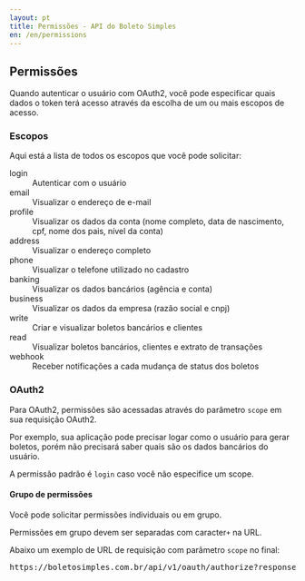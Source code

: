 ```yaml
---
layout: pt
title: Permissões - API do Boleto Simples
en: /en/permissions
---
```


## Permissões

Quando autenticar o usuário com OAuth2, você pode especificar quais dados o token terá acesso através da escolha de um ou mais escopos de acesso.

### Escopos

Aqui está a lista de todos os escopos que você pode solicitar:

<dl class="dl-horizontal">
  <dt>login</dt>
  <dd>Autenticar com o usuário</dd>
  <dt>email</dt>
  <dd>Visualizar o endereço de e-mail</dd>
  <dt>profile</dt>
  <dd>Visualizar os dados da conta (nome completo, data de nascimento, cpf, nome dos pais, nível da conta)</dd>
  <dt>address</dt>
  <dd>Visualizar o endereço completo</dd>
  <dt>phone</dt>
  <dd>Visualizar o telefone utilizado no cadastro</dd>
  <dt>banking</dt>
  <dd>Visualizar os dados bancários (agência e conta)</dd>
  <dt>business</dt>
  <dd>Visualizar os dados da empresa (razão social e cnpj)</dd>
  <dt>write</dt>
  <dd>Criar e visualizar boletos bancários e clientes</dd>
  <dt>read</dt>
  <dd>Visualizar boletos bancários, clientes e extrato de transações</dd>
  <dt>webhook</dt>
  <dd>Receber notificações a cada mudança de status dos boletos</dd>
</dl>

### OAuth2

Para OAuth2, permissões são acessadas através do parâmetro `scope` em sua requisição OAuth2.

Por exemplo, sua aplicação pode precisar logar como o usuário para gerar boletos, porém não precisará saber quais são os dados bancários do usuário.

A permissão padrão é `login` caso você não especifice um scope.

#### Grupo de permissões

Você pode solicitar permissões individuais ou em grupo.

Permissões em grupo devem ser separadas com caracter`+` na URL.

Abaixo um exemplo de URL de requisição com parâmetro `scope` no final:

<pre class="html">https://boletosimples.com.br/api/v1/oauth/authorize?response_type=code&amp;client_id=YOUR_CLIENT_ID&amp;redirect_uri=YOUR_CALLBACK_URL&amp;scope=login+email+profile</pre>
